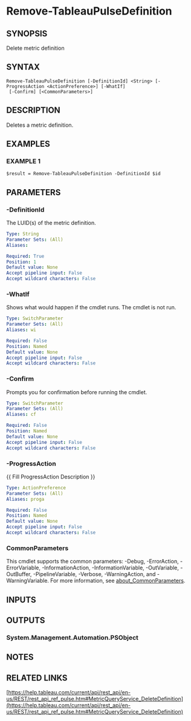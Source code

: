 # Remove-TableauPulseDefinition

## SYNOPSIS
Delete metric definition

## SYNTAX

```
Remove-TableauPulseDefinition [-DefinitionId] <String> [-ProgressAction <ActionPreference>] [-WhatIf]
 [-Confirm] [<CommonParameters>]
```

## DESCRIPTION
Deletes a metric definition.

## EXAMPLES

### EXAMPLE 1
```
$result = Remove-TableauPulseDefinition -DefinitionId $id
```

## PARAMETERS

### -DefinitionId
The LUID(s) of the metric definition.

```yaml
Type: String
Parameter Sets: (All)
Aliases:

Required: True
Position: 1
Default value: None
Accept pipeline input: False
Accept wildcard characters: False
```

### -WhatIf
Shows what would happen if the cmdlet runs.
The cmdlet is not run.

```yaml
Type: SwitchParameter
Parameter Sets: (All)
Aliases: wi

Required: False
Position: Named
Default value: None
Accept pipeline input: False
Accept wildcard characters: False
```

### -Confirm
Prompts you for confirmation before running the cmdlet.

```yaml
Type: SwitchParameter
Parameter Sets: (All)
Aliases: cf

Required: False
Position: Named
Default value: None
Accept pipeline input: False
Accept wildcard characters: False
```

### -ProgressAction
{{ Fill ProgressAction Description }}

```yaml
Type: ActionPreference
Parameter Sets: (All)
Aliases: proga

Required: False
Position: Named
Default value: None
Accept pipeline input: False
Accept wildcard characters: False
```

### CommonParameters
This cmdlet supports the common parameters: -Debug, -ErrorAction, -ErrorVariable, -InformationAction, -InformationVariable, -OutVariable, -OutBuffer, -PipelineVariable, -Verbose, -WarningAction, and -WarningVariable. For more information, see [about_CommonParameters](http://go.microsoft.com/fwlink/?LinkID=113216).

## INPUTS

## OUTPUTS

### System.Management.Automation.PSObject
## NOTES

## RELATED LINKS

[https://help.tableau.com/current/api/rest_api/en-us/REST/rest_api_ref_pulse.htm#MetricQueryService_DeleteDefinition](https://help.tableau.com/current/api/rest_api/en-us/REST/rest_api_ref_pulse.htm#MetricQueryService_DeleteDefinition)

